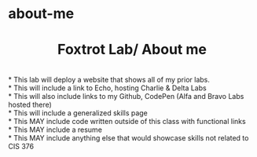 # about-me
<center><h1> Foxtrot Lab/ About me </h1> </center> <br>
* This lab will deploy a website that shows all of my prior labs. <br>
* This will include a link to Echo, hosting Charlie & Delta Labs <br>
* This will also include links to my Github, CodePen (Alfa and Bravo Labs hosted there) <br>
* This will include a generalized skills page <br>
* This MAY include code written outside of this class with functional links <br>
* This MAY include a resume <br>
* This MAY include anything else that  would showcase skills not related to CIS 376 <br>